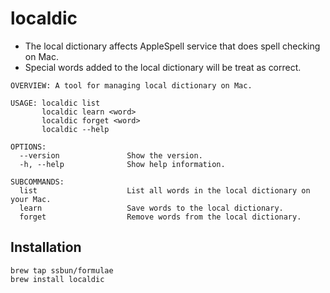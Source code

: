 # localdic

* The local dictionary affects AppleSpell service that does spell checking on Mac.
* Special words added to the local dictionary will be treat as correct.

```Shell
OVERVIEW: A tool for managing local dictionary on Mac.

USAGE: localdic list
       localdic learn <word>
       localdic forget <word>
       localdic --help

OPTIONS:
  --version               Show the version.
  -h, --help              Show help information.

SUBCOMMANDS:
  list                    List all words in the local dictionary on your Mac.
  learn                   Save words to the local dictionary.
  forget                  Remove words from the local dictionary.
```

## Installation

```shell
brew tap ssbun/formulae
brew install localdic
```
